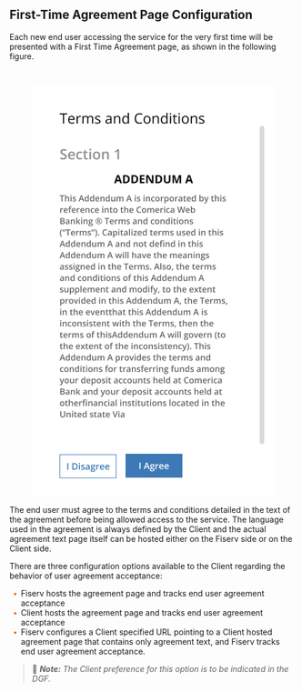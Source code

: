 ## First-Time Agreement Page Configuration

Each new end user accessing the service for the very first time will be presented with a First Time Agreement page, as shown in the following figure. 

&nbsp;

<center>

![Image](../../../assets/images/AgreeDisAgree.png) <br />


</center>

The end user must agree to the terms and conditions detailed in the text of the agreement before being allowed access to the service. The language used in the agreement is always defined by the Client and the actual agreement text page itself can be hosted either on the Fiserv side or on the Client side.  

There are three configuration options available to the Client regarding the behavior of user agreement acceptance: 

<div class="card-body">
<ul>
<li>Fiserv hosts the agreement page and tracks end user agreement acceptance</li>
<li>Client hosts the agreement page and tracks end user agreement acceptance</li>
<li>Fiserv configures a Client specified URL pointing to a Client hosted agreement page that contains only agreement text, and Fiserv tracks end user agreement acceptance.</li>
</ul>
</div> 
 

<!-- theme: info -->

> :memo: _**Note:** The Client preference for this option is to be indicated in the DGF._


<style>
    .card-body ul {
        list-style: none;
        padding-left: 20px;
    }
    .card-body ul li::before {
        content: "\2022";
        font-size: 1em;
        color: #f60;
        display: inline-block;
        width: 1em;
        margin-left: -1em;
    }
</style>
